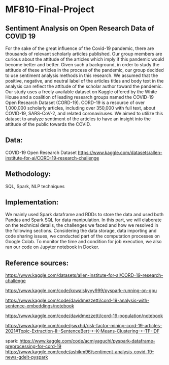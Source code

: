 # MF810-Final-Project

## Sentiment Analysis on Open Research Data of COVID 19

For the sake of the great influence of the Covid-19 pandemic, there are thousands of relevant scholarly articles published. Our group members are curious about the attitude of the articles which imply if this pandemic would become better and better. Given such a background, in order to study the attitude of these articles in the process of the pandemic, our group decided to use sentiment analysis methods in this research. We assumed that the positive, negative, and neutral label of the articles titles and body text in the analysis can reflect the attitude of the scholar author toward the pandemic. 
Our study uses a freely available dataset on Kaggle offered by the White House and a coalition of leading research groups named the COVID-19 Open Research Dataset (CORD-19). CORD-19 is a resource of over 1,000,000 scholarly articles, including over 350,000 with full text, about COVID-19, SARS-CoV-2, and related coronaviruses. We aimed to utilize this dataset to analyze sentiment of the articles to have an insight into the attitude of the public towards the COVID.

## Data:
COVID-19 Open Research Dataset 
https://www.kaggle.com/datasets/allen-institute-for-ai/CORD-19-research-challenge

## Methodology: 
SQL, Spark, NLP techniques

## Implementation:
We mainly used Spark dataframe and RDDs to store the data and used both Pandas and Spark SQL for data manipulation. In this part, we will elaborate on the technical details, the challenges we faced and how we resolved in the following sections. 
Considering the data storage, data importing and code sharing issues, we conducted part of the computation processes on Google Colab. To monitor the time and condition for job execution, we also ran our code on Jupyter notebook in Docker.

## Reference sources:
https://www.kaggle.com/datasets/allen-institute-for-ai/CORD-19-research-challenge

https://www.kaggle.com/code/kowalskyyy999/pyspark-running-on-gpu

https://www.kaggle.com/code/davidmezzetti/cord-19-analysis-with-sentence-embeddings/notebook

https://www.kaggle.com/code/davidmezzetti/cord-19-population/notebook

https://www.kaggle.com/code/jswxhd/risk-factor-mining-cord-19-articles-2021#Topic-Extraction-II:-SentenceBert-+-K-Means-Clustering-+-TF-IDF

spark:
https://www.kaggle.com/code/acmiyaguchi/pyspark-dataframe-preprocessing-for-cord-19
https://www.kaggle.com/code/ashikm96/sentiment-analysis-covid-19-news-gdelt-pyspark
